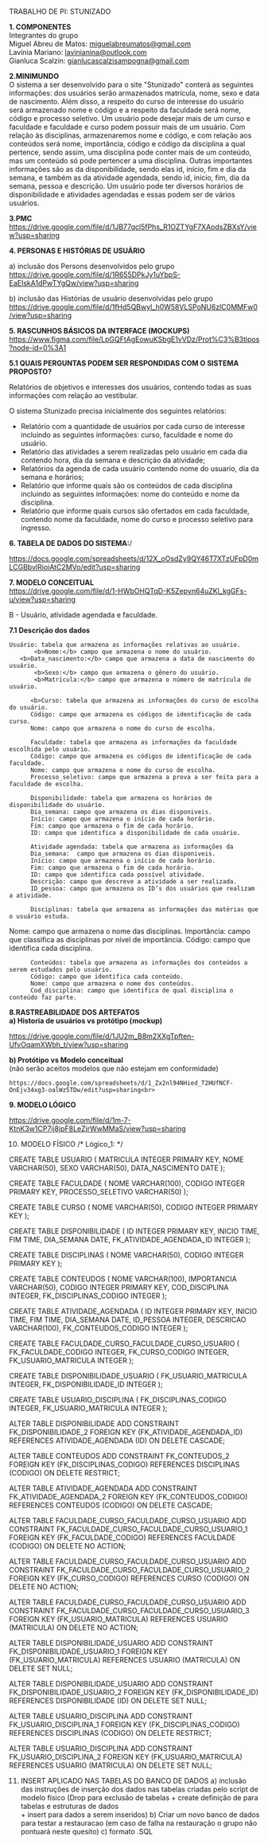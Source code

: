 TRABALHO DE PI: STUNIZADO

<b>1. COMPONENTES <br></b>
Integrantes do grupo <br>
Miguel Abreu de Matos: miguelabreumatos@gmail.com<br>
Lavínia Mariano: lavinianina@outlook.com<br>
Gianluca Scalzin: gianlucascalzisampogna@gmail.com<br>


<b>2.MINIMUNDO<br></b>
   O sistema a ser desenvolvido para o site "Stunizado" conterá as seguintes informações: dos usuários serão armazenados matrícula, nome, sexo e data de nascimento. Além disso, a respeito do curso de interesse do usuário será armazenado nome e código e a respeito da faculdade será nome, código e processo seletivo. Um usuário pode desejar mais de um curso e faculdade e faculdade e curso podem possuir mais de  um usuário. Com relação às disciplinas, armazenaremos nome e código, e com relação aos conteúdos será nome, importância, código e código da disciplina a qual pertence, sendo assim, uma disciplina pode conter mais de um conteúdo, mas um conteúdo só pode pertencer a uma disciplina. Outras importantes informações são as da disponibilidade, sendo elas id, início, fim e dia da semana, e também as da atividade agendada, sendo id, inicio, fim, dia da semana, pessoa e descrição. Um usuário pode ter diversos horários de disponibilidade e atividades agendadas e essas podem ser de vários usuários.


<b>3.PMC<br></b>
https://drive.google.com/file/d/1JB77qcl5fPhs_R1OZTYgF7XAodsZBXsY/view?usp=sharing<br>




<b>4. PERSONAS E HISTÓRIAS DE USUÁRIO<br></b>

a) inclusão dos Persons desenvolvidos pelo grupo<br>
https://drive.google.com/file/d/1R655DPkJy1uYbpS-EaEIskA1dPwTYgQw/view?usp=sharing


b) inclusão das Histórias de usuário desenvolvidas pelo grupo<br>
https://drive.google.com/file/d/1fHd5QBwyl_h0W58VLSPoNU6zlC0MMFw0/view?usp=sharing<br>


<b>5. RASCUNHOS BÁSICOS DA INTERFACE (MOCKUPS)</b><br>
https://www.figma.com/file/LpGQFtAgEowuKSbgE1vVDz/Prot%C3%B3tipos?node-id=0%3A1


<b>5.1 QUAIS PERGUNTAS PODEM SER RESPONDIDAS COM O SISTEMA PROPOSTO?</b><br>

Relatórios de objetivos e interesses dos usuários, contendo todas as suas informações com relação ao vestibular.

O sistema Stunizado precisa inicialmente dos seguintes relatórios:
* Relatório com a quantidade de usuários por cada curso de interesse incluindo as seguintes informações: curso, faculdade e nome do usuário. 
* Relatório das atividades a serem realizadas pelo usuário em cada dia contendo hora, dia da semana e descrição da atividade;
* Relatórios da agenda de cada usuário contendo nome do usuario, dia da semana e horários; 
* Relatório que informe quais são os conteúdos de cada disciplina incluindo as seguintes informações: nome do conteúdo e nome da disciplina.
* Relatório que informe quais cursos são ofertados em cada faculdade, contendo nome da faculdade, nome do curso e processo seletivo para ingresso.
    

 






<b>6. TABELA DE DADOS DO SISTEMA:</b>/<br>

https://docs.google.com/spreadsheets/d/12X_oOsdZy9QY46T7XTzUFpD0mLCGBbvlRioiAtC2MVo/edit?usp=sharing




<b>7. MODELO CONCEITUAL</b><br>
https://drive.google.com/file/d/1-HWbOHQTqD-K5Zepyn64uZKl_kgGFs-u/view?usp=sharing
	




B - Usuário, atividade agendada e faculdade.

	 
<b>7.1 Descrição dos dados</b>

	Usuário: tabela que armazena as informações relativas ao usuário.
           <b>Nome:</b> campo que armazena o nome do usuário.
	   <b>Data_nascimento:</b> campo que armazena a data de nascimento do usuário.
           <b>Sexo:</b> campo que armazena o gênero do usuário.
           <b>Matrícula:</b> campo que armazena o número de matrícula do usuário.

          <b>Curso: tabela que armazena as informações do curso de escolha do usuário.
          Código: campo que armazena os códigos de identificação de cada curso.
          Nome: campo que armazena o nome do curso de escolha.

          Faculdade: tabela que armazena as informações da faculdade escolhida pelo usuário.
          Código: campo que armazena os códigos de identificação de cada faculdade.
          Nome: campo que armazena o nome do curso de escolha.
          Processo_seletivo: campo que armazena a prova a ser feita para a faculdade de escolha.
 
          Disponibilidade: tabela que armazena os horários de disponibilidade do usuário.
          Dia_semana: campo que armazena os dias disponiveis.
          Início: campo que armazena o início de cada horário.
          Fim: campo que armazena o fim de cada horário.
          ID: campo que identifica a disponibilidade de cada usuário.

          Atividade agendada: tabela que armazena as informações da 
          Dia_semana:  campo que armazena os dias disponiveis.
          Início: campo que armazena o início de cada horário.
          Fim: campo que armazena o fim de cada horário.
          ID: campo que identifica cada possível atividade.
          Descrição: campo que descreve a atividade a ser realizada.
          ID_pessoa: campo que armazena os ID’s dos usuários que realizam a atividade.

          Disciplinas: tabela que armazena as informações das matérias que o usuário estuda.
Nome: campo que armazena o nome das disciplinas.
Importância: campo que classifica as disciplinas por nível de importância.
Código: campo que identifica cada disciplina.
 
          Conteúdos: tabela que armazena as informações dos conteúdos a serem estudados pelo usuário.
          Código: campo que identifica cada conteúdo.
          Nome: campo que armazena o nome dos conteúdos.
          Cod_disciplina: campo que identifica de qual disciplina o conteúdo faz parte.
	  
	 
	 
<b> 8.RASTREABILIDADE DOS ARTEFATOS</b><br>
<b>a) Historia de usuários vs protótipo (mockup)</b><br>

https://drive.google.com/file/d/1JU2m_B8m2XXgTpften-UfvOqamXWbh_t/view?usp=sharing



<b>b) Protótipo vs Modelo conceitual</b><br>
    (não serão aceitos modelos que não estejam em conformidade)<br>
    
    https://docs.google.com/spreadsheets/d/1_Zx2nl94NHied_T2HUfNCF-OnEjv34xg3-oalWz5TDw/edit?usp=sharing<br>
    
    
<b> 9. MODELO LÓGICO</b><br>

https://drive.google.com/file/d/1m-7-KtnK3w1CP7ij8jpF8LeZjrWwMMaS/view?usp=sharing<br>

10. MODELO FÍSICO
    	/* Lógico_1: */

CREATE TABLE USUARIO (
    MATRICULA INTEGER PRIMARY KEY,
    NOME VARCHAR(50),
    SEXO VARCHAR(50),
    DATA_NASCIMENTO DATE
);

CREATE TABLE FACULDADE (
    NOME VARCHAR(100),
    CODIGO INTEGER PRIMARY KEY,
    PROCESSO_SELETIVO VARCHAR(50)
);

CREATE TABLE CURSO (
    NOME VARCHAR(50),
    CODIGO INTEGER PRIMARY KEY
);

CREATE TABLE DISPONIBILIDADE (
    ID INTEGER PRIMARY KEY,
    INICIO TIME,
    FIM TIME,
    DIA_SEMANA DATE,
    FK_ATIVIDADE_AGENDADA_ID INTEGER
);

CREATE TABLE DISCIPLINAS (
    NOME VARCHAR(50),
    CODIGO INTEGER PRIMARY KEY
);

CREATE TABLE CONTEUDOS (
    NOME VARCHAR(100),
    IMPORTANCIA VARCHAR(50),
    CODIGO INTEGER PRIMARY KEY,
    COD_DISCIPLINA INTEGER,
    FK_DISCIPLINAS_CODIGO INTEGER
);

CREATE TABLE ATIVIDADE_AGENDADA (
    ID INTEGER PRIMARY KEY,
    INICIO TIME,
    FIM TIME,
    DIA_SEMANA DATE,
    ID_PESSOA INTEGER,
    DESCRICAO VARCHAR(100),
    FK_CONTEUDOS_CODIGO INTEGER
);

CREATE TABLE FACULDADE_CURSO_FACULDADE_CURSO_USUARIO (
    FK_FACULDADE_CODIGO INTEGER,
    FK_CURSO_CODIGO INTEGER,
    FK_USUARIO_MATRICULA INTEGER
);

CREATE TABLE DISPONIBILIDADE_USUARIO (
    FK_USUARIO_MATRICULA INTEGER,
    FK_DISPONIBILIDADE_ID INTEGER
);

CREATE TABLE USUARIO_DISCIPLINA (
    FK_DISCIPLINAS_CODIGO INTEGER,
    FK_USUARIO_MATRICULA INTEGER
);
 
ALTER TABLE DISPONIBILIDADE ADD CONSTRAINT FK_DISPONIBILIDADE_2
    FOREIGN KEY (FK_ATIVIDADE_AGENDADA_ID)
    REFERENCES ATIVIDADE_AGENDADA (ID)
    ON DELETE CASCADE;
 
ALTER TABLE CONTEUDOS ADD CONSTRAINT FK_CONTEUDOS_2
    FOREIGN KEY (FK_DISCIPLINAS_CODIGO)
    REFERENCES DISCIPLINAS (CODIGO)
    ON DELETE RESTRICT;
 
ALTER TABLE ATIVIDADE_AGENDADA ADD CONSTRAINT FK_ATIVIDADE_AGENDADA_2
    FOREIGN KEY (FK_CONTEUDOS_CODIGO)
    REFERENCES CONTEUDOS (CODIGO)
    ON DELETE CASCADE;
 
ALTER TABLE FACULDADE_CURSO_FACULDADE_CURSO_USUARIO ADD CONSTRAINT FK_FACULDADE_CURSO_FACULDADE_CURSO_USUARIO_1
    FOREIGN KEY (FK_FACULDADE_CODIGO)
    REFERENCES FACULDADE (CODIGO)
    ON DELETE NO ACTION;
 
ALTER TABLE FACULDADE_CURSO_FACULDADE_CURSO_USUARIO ADD CONSTRAINT FK_FACULDADE_CURSO_FACULDADE_CURSO_USUARIO_2
    FOREIGN KEY (FK_CURSO_CODIGO)
    REFERENCES CURSO (CODIGO)
    ON DELETE NO ACTION;
 
ALTER TABLE FACULDADE_CURSO_FACULDADE_CURSO_USUARIO ADD CONSTRAINT FK_FACULDADE_CURSO_FACULDADE_CURSO_USUARIO_3
    FOREIGN KEY (FK_USUARIO_MATRICULA)
    REFERENCES USUARIO (MATRICULA)
    ON DELETE NO ACTION;
 
ALTER TABLE DISPONIBILIDADE_USUARIO ADD CONSTRAINT FK_DISPONIBILIDADE_USUARIO_1
    FOREIGN KEY (FK_USUARIO_MATRICULA)
    REFERENCES USUARIO (MATRICULA)
    ON DELETE SET NULL;
 
ALTER TABLE DISPONIBILIDADE_USUARIO ADD CONSTRAINT FK_DISPONIBILIDADE_USUARIO_2
    FOREIGN KEY (FK_DISPONIBILIDADE_ID)
    REFERENCES DISPONIBILIDADE (ID)
    ON DELETE SET NULL;
 
ALTER TABLE USUARIO_DISCIPLINA ADD CONSTRAINT FK_USUARIO_DISCIPLINA_1
    FOREIGN KEY (FK_DISCIPLINAS_CODIGO)
    REFERENCES DISCIPLINAS (CODIGO)
    ON DELETE RESTRICT;
 
ALTER TABLE USUARIO_DISCIPLINA ADD CONSTRAINT FK_USUARIO_DISCIPLINA_2
    FOREIGN KEY (FK_USUARIO_MATRICULA)
    REFERENCES USUARIO (MATRICULA)
    ON DELETE SET NULL;

  	 




11. INSERT APLICADO NAS TABELAS DO BANCO DE DADOS
    	a) inclusão das instruções de inserção dos dados nas tabelas criadas pelo script de modelo físico
    	(Drop para exclusão de tabelas + create definição de para tabelas e estruturas de dados
 <br> + insert para dados a serem inseridos)
    	b) Criar um novo banco de dados para testar a restauracao
    	(em caso de falha na restauração o grupo não pontuará neste quesito)
    	c) formato .SQL


    








